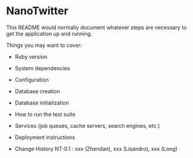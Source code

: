 # NanoTwitter


This README would normally document whatever steps are necessary to get the
application up and running.

Things you may want to cover:

* Ruby version

* System dependencies

* Configuration

* Database creation

* Database initialization

* How to run the test suite

* Services (job queues, cache servers, search engines, etc.)

* Deployment instructions

* Change History
NT-0.1 : xxx (Zhendan), xxx (Lisandro), xxx (Long)
  
  
